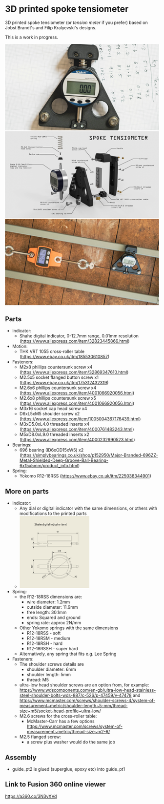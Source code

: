 # 3D printed spoke tensiometer

3D printed spoke tensiometer (or *tension meter* if you prefer) based on Jobst Brandt's and Filip Kralyevski's designs.

This is a work in progress.

![3D printed spoke tensiometer](./images/_DSF1181.jpg)
![3D printed spoke tensiometer exploded diagram](./images/spoke-tensiometer-exploded.png)
![Calibration](./images/_DSF1180.jpg)

## Parts
* Indicator:
	* Shahe digital indicator, 0-12.7mm range, 0.01mm resolution (https://www.aliexpress.com/item/32823445866.html)
* Motion:
	* THK VRT 1055 cross-roller table (https://www.ebay.co.uk/itm/185530610857)
* Fasteners:
	* M2x8 phillips countersunk screw x4 (https://www.aliexpress.com/item/32869347610.html)
	* M2.5x5 socket flanged button screw x1 (https://www.ebay.co.uk/itm/175312432319)
	* M2.6x6 phillips countersunk screw x4 (https://www.aliexpress.com/item/4001066920056.html)
	* M2.6x8 phillips countersunk screw x5 (https://www.aliexpress.com/item/4001066920056.html)
	* M3x16 socket cap head screw x4
	* D6xL5xM5 shoulder screw x2 (https://www.aliexpress.com/item/1005004367176439.html)
	* M3xD5.0xL4.0 threaded inserts x4 (https://www.aliexpress.com/item/4000761483243.html)
	* M5xD8.0xL9.0 threaded inserts x2 (https://www.aliexpress.com/item/4000232990523.html)
* Bearings:
	* 696 bearing (ID6xOD15xW5) x2 (https://simplybearings.co.uk/shop/p152950/Major-Branded-696ZZ-Metal-Shielded-Deep-Groove-Ball-Bearing-6x15x5mm/product_info.html)
* Spring:
	* Yokomo R12-18RSS (https://www.ebay.co.uk/itm/225038344901)

## More on parts
* Indicator:
	* Any dial or digital indicator with the same dimensions, or others with modifications to the printed parts
	* <img src="./images/indicator_dims.png" width="50%">
* Spring:
	* the R12-18RSS dimensions are:
		* wire diameter: 1.2mm
		* outside diameter: 11.9mm
		* free length: 30.1mm
		* ends: Squared and ground
		* spring rate: approx 2N/mm
	* Other Yokomo springs with the same dimensions
		* R12-18RSS - soft
		* R12-18RSM - medium
		* R12-18RSH - hard
		* R12-18RSSH - super hard
	* Alternatively, any spring that fits e.g. Lee Spring
* Fasteners:
	* The shoulder screws details are
		* shoulder diameter: 6mm
		* shoulder length: 5mm
		* thread: M5
	* ultra-low head shoulder screws are an option from, for example: https://www.wdscomponents.com/en-gb/ultra-low-head-stainless-steel-shoulder-bolts-wds-887/c-526/p-47459/v-47478 and https://www.mcmaster.com/screws/shoulder-screws-4/system-of-measurement~metric/shoulder-length~5-mm/thread-size~m5/socket-head-profile~ultra-low/
	* M2.6 screws for the cross-roller table:
		* McMaster-Carr has a few options https://www.mcmaster.com/screws/system-of-measurement~metric/thread-size~m2-6/
	* M2.5 flanged screw:
		* a screw plus washer would do the same job

## Assembly
* guide_pt2 is glued (superglue, epoxy etc) into guide_pt1

## Link to Fusion 360 online viewer
https://a360.co/3N3vXVd
